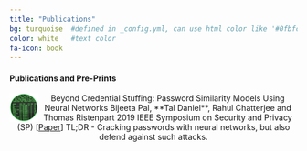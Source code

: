 ```yaml
---
title: "Publications"
bg: turquoise  #defined in _config.yml, can use html color like '#0fbfcf'
color: white   #text color
fa-icon: book
---
```


#### Publications and Pre-Prints

<p align="center">
  <img src="https://github.com/taldatech/taldatech.github.io/raw/main/img/pw_paper_icon.png" style="height:50px" align="left">
  Beyond Credential Stuffing: Password Similarity Models Using Neural Networks
  Bijeeta Pal, **Tal Daniel**, Rahul Chatterjee and Thomas Ristenpart
  2019 IEEE Symposium on Security and Privacy (SP)
  [<a href="https://ieeexplore.ieee.org/document/8835247">Paper</a>]
  TL;DR - Cracking passwords with neural networks, but also defend against such attacks.
  
</p>